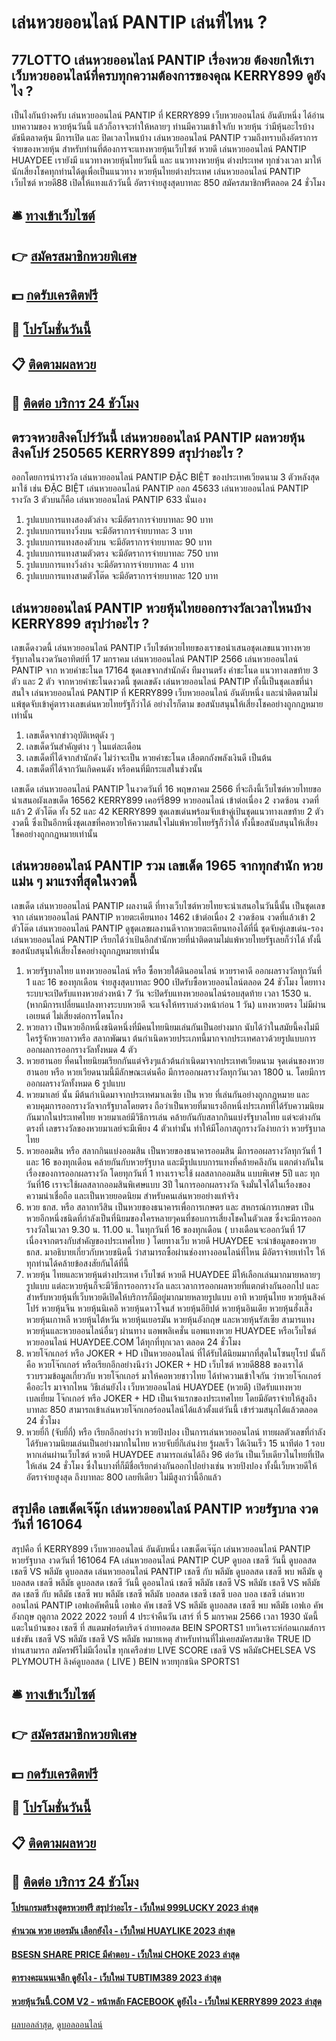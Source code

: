 # เล่นหวยออนไลน์ PANTIP เล่นที่ไหน ?
## 77LOTTO เล่นหวยออนไลน์ PANTIP เรื่องหวย ต้องยกให้เรา เว็บหวยออนไลน์ที่ครบทุกความต้องการของคุณ KERRY899 ดูยังไง ?
เป็นไงกันบ้างครับ เล่นหวยออนไลน์ PANTIP ที่ KERRY899 เว็บหวยออนไลน์ อันดับหนึ่ง ได้อ่านบทความของ หวยหุ้นวันนี้ แล้วก็อาจจะทำให้หลายๆ ท่านมีความเข้าใจกับ หวยหุ้น ว่ามีหุ้นอะไรบ้าง ดัชนีตลาดหุ้น มีการเปิด และ ปิดเวลาไหนบ้าง เล่นหวยออนไลน์ PANTIP รวมถึงทราบถึงอัตราการจ่ายของหวยหุ้น สำหรับท่านที่ต้องการจะแทงหวยหุ้นเว็บไซต์ หวยดี เล่นหวยออนไลน์ PANTIP HUAYDEE
เรายังมี แนวทางหวยหุ้นไทยวันนี้ และ แนวทางหวยหุ้น ต่างประเทศ ทุกช่วงเวลา มาให้นักเสี่ยงโชคทุกท่านได้ดูเพื่อเป็นแนวทาง หวยหุ้นไทยต่างประเทศ เล่นหวยออนไลน์ PANTIP เว็บไซต์ หวยดี88 เปิดให้แทงแล้ววันนี้ อัตราจ่ายสูงสุดบาทละ 850 สมัครสมาชิกฟรีตลอด 24 ชั่วโมง

## 🛎 [ทางเข้าเว็บไซต์](https://bit.ly/3BG5bNw)
## 👉 [สมัครสมาชิกหวยพิเศษ](https://bit.ly/3BG5bNw)
## 💵 [กดรับเครดิตฟรี](https://bit.ly/3C3mvgS)
## 👑 [โปรโมชั่นวันนี้](https://bit.ly/3C3mvgS)
## 📋 [ติดตามผลหวย](https://bit.ly/3C3mvgS)
## 📱 [ติดต่อ บริการ 24 ชัวโมง](https://bit.ly/3C3mvgS)

## ตรวจหวยสิงคโปร์วันนี้ เล่นหวยออนไลน์ PANTIP ผลหวยหุ้นสิงคโปร์ 250565 KERRY899 สรุปว่าอะไร ?
ออกโดยการนำรางวัล เล่นหวยออนไลน์ PANTIP ĐẶC BIỆT ของประเทศเวียดนาม 3 ตัวหลังสุดมาใช้
เช่น ĐẶC BIỆT เล่นหวยออนไลน์ PANTIP ออก 45633 เล่นหวยออนไลน์ PANTIP รางวัล 3 ตัวบนก็คือ เล่นหวยออนไลน์ PANTIP 633 นั่นเอง
1. รูปแบบการแทงสองตัวล่าง จะมีอัตราการจ่ายบาทละ 90 บาท
2. รูปแบบการแทงวิ่งบน จะมีอัตราการจ่ายบาทละ 3 บาท
3. รูปแบบการแทงสองตัวบน จะมีอัตราการจ่ายบาทละ 90 บาท
4. รูปแบบการแทงสามตัวตรง จะมีอัตราการจ่ายบาทละ 750 บาท
5. รูปแบบการแทงวิ่งล่าง จะมีอัตราการจ่ายบาทละ 4 บาท
6. รูปแบบการแทงสามตัวโต๊ด จะมีอัตราการจ่ายบาทละ 120 บาท

## เล่นหวยออนไลน์ PANTIP หวยหุ้นไทยออกรางวัลเวลาไหนบ้าง KERRY899 สรุปว่าอะไร ?
เลขเด็ดงวดนี้ เล่นหวยออนไลน์ PANTIP เว็บไซต์หวยไทยของเราขอนำเสนอชุดเลขแนวทางหวยรัฐบาลในงวดวันอาทิตย์ที่ 17 มกราคม เล่นหวยออนไลน์ PANTIP 2566 เล่นหวยออนไลน์ PANTIP จาก หวยคำชะโนด 17164 ชุดเลขจากสำนักดัง ทีมงานตรัง คำชะโนด แนวทางเลขท้าย 3 ตัว และ 2 ตัว จากหวยคำชะโนดงวดนี้ ชุดเลขดัง เล่นหวยออนไลน์ PANTIP ทั้งนี้เป็นชุดเลขที่น่าสนใจ เล่นหวยออนไลน์ PANTIP ที่ KERRY899 เว็บหวยออนไลน์ อันดับหนึ่ง และน่าติดตามไม่แพ้ชุดจับเข้าคู่ตารางเลขเด่นหวยไทยรัฐก็ว่าได้ อย่างไรก็ตาม ขอสนับสนุนให้เสี่ยงโชคอย่างถูกกฎหมายเท่านั้น
1. เลขเด็ดจากข่าวอุบัติเหตุดัง ๆ
2. เลขเด็ดวันสำคัญต่าง ๆ ในแต่ละเดือน
3. เลขเด็ดที่ได้จากสำนักดัง ไม่ว่าจะเป็น หวยคำชะโนด เสือตกถังพลังเงินดี เป็นต้น
4. เลขเด็ดที่ได้จากวันเกิดคนดัง หรือคนที่มีกระแสในช่วงนั้น

เลขเด็ด เล่นหวยออนไลน์ PANTIP ในงวดวันที่ 16 พฤษภาคม 2566 ที่จะถึงนี้เว็บไซต์หวยไทยขอนำเสนอผังเลขเด็ด 16562 KERRY899 เคอร์รี่899 หวยออนไลน์ เข้าต่อเนื่อง 2 งวดซ้อน งวดที่แล้ว 2 ตัวโต๊ด ทั้ง 52 และ 42 KERRY899 ชุดเลขเด่นพร้อมจับเข้าคู่เป้นชุดแนวทางเลขท้าย 2 ตัวงวดนี้ ซึ่งเป็นอีกหนึ่งชุดเลขที่คอหวยให้ความสนใจไม่แพ้หวยไทยรัฐก็ว่าได้ ทั้งนี้ขอสนับสนุนให้เสี่ยงโชคอย่างถูกกฎหมายเท่านั้น

## เล่นหวยออนไลน์ PANTIP รวม เลขเด็ด 1965 จากทุกสำนัก หวยแม่น ๆ มาแรงที่สุดในงวดนี้
เลขเด็ด เล่นหวยออนไลน์ PANTIP ผลงานดี ที่ทางเว็บไซต์หวยไทยจะนำเสนอในวันนี้นั้น เป็นชุดเลขจาก เล่นหวยออนไลน์ PANTIP หวยตะเคียนทอง 1462 เข้าต่อเนื่อง 2 งวดซ้อน งวดที่แล้วเข้า 2 ตัวโต๊ด เล่นหวยออนไลน์ PANTIP ดูชุดเลขผลงานดีจากหวยตะเคียนทองได้ที่นี่ ชุดจับคู่เลขเด่น-รอง เล่นหวยออนไลน์ PANTIP เรียกได้ว่าเป้นอีกสำนักหวยที่น่าติดตามไม่แพ้หวยไทยรัฐเลยก็ว่าได้ ทั้งนี้ขอสนับสนุนให้เสี่ยงโชคอย่างถูกกฎหมายเท่านั้น
1. หวยรัฐบาลไทย แทงหวยออนไลน์ หรือ ซื้อหวยใต้ดินออนไลน์ หวยราคาดี ออกผลรางวัลทุกวันที่ 1 และ 16 ของทุกเดือน จ่ายสูงสุดบาทละ 900 เปิดรับซื้อหวยออนไลน์ตลอด 24 ชัวโมง โดยทางระบบจะเปิดรับแทงหวยล่วงหน้า 7 วัน จะปิดรับแทงหวยออนไลน์รอบสุดท้าย เวลา 1530 น. (หากมีการเปลี่ยนแปลงทางระบบหวยดี จะแจ้งให้ทราบล่วงหน้าก่อน 1 วัน) แทงหวยตรง ไม่มีผ่านเอเยนต์ ไม่เสี่ยงต่อการโดนโกง
2. หวยลาว เป็นหวยอีกหนึ่งชนิดหนึ่งที่มีคนไทยนิยมเล่นกันเป็นอย่างมาก นับได้ว่าในสมัยนี้คงไม่มีใครรู้จักหวยลาวหรือ สลากพัฒนา ต้นกำเนิดหวยประเภทนี้มากจากประเทศลาวด้วยรูปแบบการออกผลการออกรางวัลทั้งหมด 4 ตัว
3. หวยฮานอย ที่คนไทยนิยมเรียกกันแต่จริงๆแล้วต้นกำเนิดมาจากประเทศเวียดนาม จุดเด่นของหวยฮานอย หรือ หวยเวียดนามนี้มีลักษณะเด่นคือ มีการออกผลรางวัลทุกวันเวลา 1800 น. โดยมีการออกผลรางวัลทั้งหมด 6 รูปแบบ
4. หวยมาเลย์ นั้น มีต้นกำเนิดมาจากประเทศมาเลเซีย เป็น หวย ที่เล่นกันอย่างถูกกฎหมาย และควบคุมการออกรางวัลจากรัฐบาลโดยตรง ถือว่าเป็นหวยที่มาแรงอีกหนึ่งประเภทที่ได้รับความนิยมกันมากในประเทศไทย หวยมาเลย์มีวิธีการเล่น คล้ายกันกับสลากกินแบ่งรัฐบาลไทย แต่จะต่างกันตรงที่ เลขรางวัลของหวยมาเลย์จะมีเพียง 4 ตัวเท่านั้น ทำให้มีโอกาสถูกรางวัลง่ายกว่า หวยรัฐบาลไทย
5. หวยออมสิน หรือ สลากกินแบ่งออมสิน เป็นหวยของธนาคารออมสิน มีการออผลรางวัลทุกวันที่ 1 และ 16 ของทุกเดือน คล้ายกันกับหวยรัฐบาล และมีรูปแบบการแทงที่คล้ายคลึงกัน แตกต่างกันในเรื่องของการออกผลรางวัล โดยทุกวันที่ 1 ทางเราจะใช้ ผลสลากออมสิน แบบพิเศษ 5ปี และ ทุกวันที่16 เราจะใช้ผลสลากออมสินพิเศษแบบ 3ปี ในการออกผลรางวัล จึงมั่นใจได้ในเรื่องของความน่าเชื่อถือ และเป็นหวยยอดนิยม สำหรับคนเล่นหวยอย่างแท้จริง
6. หวย ธกส. หรือ สลากทวีสิน เป็นหวยของธนาคารเพื่อการเกษตร และ สหกรณ์การเกษตร เป็นหวยอีกหนึ่งชนิดที่กำลังเป็นที่นิยมของใครหลายๆคนที่ชอบการเสี่ยงโชคในตัวเลข ซึ่งจะมีการออกรางวัลในเวลา 9.30 น. 11.00 น. ในทุกวันที่ 16 ของทุกเดือน ( บางเดือนจะออกวันที่ 17 เนื่องจากตรงกับสำคัญของประเทศไทย ) โดยทางเว็บ หวยดี HUAYDEE จะนำข้อมูลของหวย ธกส. มาอธิบายเกี่ยวกับหวยชนิดนี้ ว่าสามารถซื้อผ่านช่องทางออนไลน์ที่ไหน มีอัตราจ่ายเท่าไร ให้ทุกท่านได้คล้ายข้อสงสัยกันได้ที่นี้
7. หวยหุ้น ไทยและหวยหุ้นต่างประเทศ เว็บไซต์ หวยดี HUAYDEE มีให้เลือกเล่นมากมายหลายๆรูปแบบ แต่ละหวยหุ้นก็จะมีวิธีการออกรางวัล และเวลาการออกผลหวยที่แตกต่างกันออกไป และสำหรับหวยหุ้นที่เว็บหวยดีเปิดให้บริการก็มีอยู่มากมายหลายรูปแบบ อาทิ หวยหุ้นไทย หวยหุ้นสิงค์โปร์ หวยหุ้นจีน หวยหุ้นนิเคอิ หวยหุ้นดาวโจนส์ หวยหุ้นอียิปต์ หวยหุ้นอินเดีย หวยหุ้นฮั่งเส็ง หวยหุ้นเกาหลี หวยหุ้นไต้หวัน หวยหุ้นเยอรมัน หวยหุ้นอังกฤษ และหวยหุ้นรัสเซีย สามารแทงหวยหุ้นและหวยออนไลน์อื่นๆ ผ่านทาง แอพพลิเคชั่น แอพแทงหวย HUAYDEE หรือเว็บไซต์ หวยออนไลน์ HUAYDEE.COM ได้ทุกที่ทุกเวลา ตลอด 24 ชั่วโมง
8. หวยโจ๊กเกอร์ หรือ JOKER + HD เป็นหวยออนไลน์ ที่ได้รับได้นิยมมากที่สุดในโซนยุโรป นั้นก็คือ หวยโจ๊กเกอร์ หรือเรียกอีกอย่างนึงว่า JOKER + HD เว็บไซต์ หวยดี888 ของเราได้รวบรวมข้อมูลเกี่ยวกับ หวยโจ๊กเกอร์ มาให้คอหวยชาวไทย ได้ทำความเข้าใจกัน ว่าหวยโจ๊กเกอร์คืออะไร มาจากไหน วิธีเล่นยังไง เว็บหวยออนไลน์ HUAYDEE (หวยดี) เปิดรับแทงหวยเบลเยี่ยม โจ๊กเกอร์ หรือ JOKER + HD เป็นเจ้าแรกของประเทศไทย โดยมีอัตราจ่ายให้สูงถึงบาทละ 850 สามารถเข้าเล่นหวยโจ๊กเกอร์ออนไลน์ได้แล้วตั้งแต่วันนี้ เข้าร่วมสนุกได้แล้วตลอด 24 ชั่วโมง
9. หวยยี่กี (จับยี่กี่) หรือ เรียกอีกอย่างว่า หวยปิงปอง เป็นการเล่นหวยออนไลน์ ทายผลตัวเลขที่กำลังได้รับความนิยมเล่นเป็นอย่างมากในไทย หวยจับยี่กีเล่นง่าย รู้ผลเร็ว ได้เงินเร็ว 15 นาทีต่อ 1 รอบ หากเล่นผ่านเว็บไซต์ หวยดี HUAYDEE สามารถเล่นได้ถึง 96 ต่อวัน เป็นเว็บเดียวในไทยที่เปิดให้เล่น 24 ชั่วโมง ซึ่งในบางที่ก็มีชื่อเรียกต่างกันออกไปอย่างเช่น หวยปิงปอง ทั้งนี้เว็บหวยดีให้อัตราจ่ายสูงสุด ถึงบาทละ 800 เลยทีเดียว ไม่มีสูงกว่านี้อีกแล้ว

## สรุปคือ เลขเด็ดเจ๊นุ๊ก เล่นหวยออนไลน์ PANTIP หวยรัฐบาล งวดวันที่ 161064
สรุปคือ ที่ KERRY899 เว็บหวยออนไลน์ อันดับหนึ่ง เลขเด็ดเจ๊นุ๊ก เล่นหวยออนไลน์ PANTIP หวยรัฐบาล งวดวันที่ 161064 FA เล่นหวยออนไลน์ PANTIP CUP ดูบอล เชลซี วันนี้ ดูบอลสด เชลซี VS พลีมัธ ดูบอลสด เล่นหวยออนไลน์ PANTIP เชลซี กับ พลีมัธ ดูบอลสด เชลซี พบ พลีมัธ ดูบอลสด เชลซี พลีมัธ ดูบอลสด เชลซี วันนี้ ดูออนไลน์ เชลซี พลีมัธ เชลซี VS พลีมัธ เชลซี VS พลีมัธ สด เชลซี กับ พลีมัธ เชลซี พบ พลีมัธ เชลซี พลีมัธ บอลสด เชลซี เชลซี บอล บอล เชลซี เล่นหวยออนไลน์ PANTIP เอฟเอคัพคืนนี้ เอฟเอ คัพ
เชลซี VS พลีมัธ
ดูบอลสด เชลซี พบ พลีมัธ เอฟเอ คัพ อังกฤษ ฤดูกาล 2022 2022 รอบที่ 4 ประจำคืนวัน เสาร์ ที่ 5 มกราคม 2566 เวลา 1930 นัดนี้แตะในบ้านของ เชลซี ที่ สแตมฟอร์ดบริดจ์ ถ่ายทอดสด BEIN SPORTS1
บทวิเคราะห์ก่อนเกมส์การแข่งขัน เชลซี VS พลีมัธ
เชลซี VS พลีมัธ
หมายเหตุ สำหรับท่านที่ไม่เคยสมัครสมาชิค TRUE ID ท่านสามารถ สมัครฟรีไม่มีเงื่อนไข ทุกเครือข่าย
LIVE SCORE เชลซี VS พลีมัธCHELSEA VS PLYMOUTH
ลิงค์ดูบอลสด ( LIVE )
 BEIN หวยทุกชนิด SPORTS1 

## 🛎 [ทางเข้าเว็บไซต์](https://bit.ly/3BG5bNw)
## 👉 [สมัครสมาชิกหวยพิเศษ](https://bit.ly/3BG5bNw)
## 💵 [กดรับเครดิตฟรี](https://bit.ly/3C3mvgS)
## 👑 [โปรโมชั่นวันนี้](https://bit.ly/3C3mvgS)
## 📋 [ติดตามผลหวย](https://bit.ly/3C3mvgS)
## 📱 [ติดต่อ บริการ 24 ชัวโมง](https://bit.ly/3C3mvgS)

#### [โปรแกรมสร้างสูตรหวยฟรี สรุปว่าอะไร - เว็บใหม่ 999LUCKY 2023 ล่าสุด](https://atom.io/themes/โปรแกรมสร้างสูตรหวยฟรี%20สรุปว่าอะไร%20-%20เว็บใหม่%20999lucky%202023%20ล่าสุด)
#### [คำนวณ หวย เยอรมัน เลือกยังไง - เว็บใหม่ HUAYLIKE 2023 ล่าสุด](https://atom.io/themes/คำนวณ%20หวย%20เยอรมัน%20เลือกยังไง%20-%20เว็บใหม่%20huaylike%202023%20ล่าสุด)
#### [BSESN SHARE PRICE มีคำตอบ - เว็บใหม่ CHOKE 2023 ล่าสุด](https://atom.io/themes/bsesn%20share%20price%20มีคำตอบ%20-%20เว็บใหม่%20choke%202023%20ล่าสุด)
#### [ตารางคะแนนเจลีก ดูยังไง - เว็บใหม่ TUBTIM389 2023 ล่าสุด](https://atom.io/themes/ตารางคะแนนเจลีก%20ดูยังไง%20-%20เว็บใหม่%20tubtim389%202023%20ล่าสุด)
#### [หวยหุ้นวันนี้.COM V2 - หน้าหลัก FACEBOOK ดูยังไง - เว็บใหม่ KERRY899 2023 ล่าสุด](https://atom.io/themes/หวยหุ้นวันนี้.com%20v2%20-%20หน้าหลัก%20facebook%20ดูยังไง%20-%20เว็บใหม่%20kerry899%202023%20ล่าสุด)

[ผลบอลล่าสุด](https://siamsport.tv "ผลบอลล่าสุด"), [ดูบอลออนไลน์](https://siamsport.tv/ดูบอลสด "ดูบอลออนไลน์")